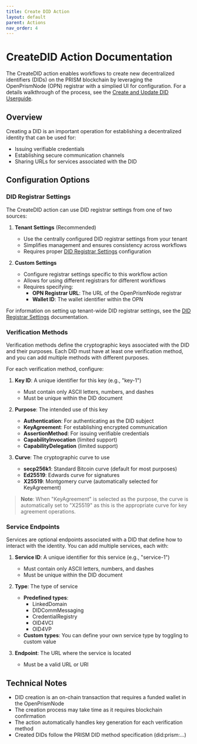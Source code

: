 ```yaml
---
title: Create DID Action
layout: default
parent: Actions
nav_order: 4
---
```


# CreateDID Action Documentation

The CreateDID action enables workflows to create new decentralized identifiers (DIDs) on the PRISM blockchain by leveraging the OpenPrismNode (OPN) registrar with a simplied UI for configuration. 
For a details walkthrough of the process, see the [Create and Update DID Userguide](../UserGuides/CreatingAndUpdatingDids.md).

## Overview

Creating a DID is an important operation for establishing a decentralized identity that can be used for:

- Issuing verifiable credentials
- Establishing secure communication channels
- Sharing URLs for services associated with the DID

## Configuration Options

### DID Registrar Settings

The CreateDID action can use DID registrar settings from one of two sources:

1. **Tenant Settings** (Recommended)
   - Use the centrally configured DID registrar settings from your tenant
   - Simplifies management and ensures consistency across workflows
   - Requires proper [DID Registrar Settings](../Settings/DidRegistrarSettings) configuration

2. **Custom Settings**
   - Configure registrar settings specific to this workflow action
   - Allows for using different registrars for different workflows
   - Requires specifying:
     - **OPN Registrar URL**: The URL of the OpenPrismNode registrar
     - **Wallet ID**: The wallet identifier within the OPN

For information on setting up tenant-wide DID registrar settings, see the [DID Registrar Settings](../Settings/DidRegistrarSettings.md) documentation.

### Verification Methods

Verification methods define the cryptographic keys associated with the DID and their purposes. Each DID must have at least one verification method, and you can add multiple methods with different purposes.

For each verification method, configure:

1. **Key ID**: A unique identifier for this key (e.g., "key-1")
   - Must contain only ASCII letters, numbers, and dashes
   - Must be unique within the DID document

2. **Purpose**: The intended use of this key
   - **Authentication**: For authenticating as the DID subject
   - **KeyAgreement**: For establishing encrypted communication
   - **AssertionMethod**: For issuing verifiable credentials
   - **CapabilityInvocation** (limited support) 
   - **CapabilityDelegation** (limited support) 

3. **Curve**: The cryptographic curve to use
   - **secp256k1**: Standard Bitcoin curve (default for most purposes)
   - **Ed25519**: Edwards curve for signatures
   - **X25519**: Montgomery curve (automatically selected for KeyAgreement)

> **Note**: When "KeyAgreement" is selected as the purpose, the curve is automatically set to "X25519" as this is the appropriate curve for key agreement operations.

### Service Endpoints

Services are optional endpoints associated with a DID that define how to interact with the identity. You can add multiple services, each with:

1. **Service ID**: A unique identifier for this service (e.g., "service-1")
   - Must contain only ASCII letters, numbers, and dashes
   - Must be unique within the DID document

2. **Type**: The type of service
   - **Predefined types**:
     - LinkedDomain
     - DIDCommMessaging
     - CredentialRegistry
     - OID4VCI
     - OID4VP
   - **Custom types**: You can define your own service type by toggling to custom value

3. **Endpoint**: The URL where the service is located
   - Must be a valid URL or URI

## Technical Notes

- DID creation is an on-chain transaction that requires a funded wallet in the OpenPrismNode
- The creation process may take time as it requires blockchain confirmation
- The action automatically handles key generation for each verification method
- Created DIDs follow the PRISM DID method specification (did:prism:...)